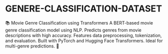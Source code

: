 # GENERE-CLASSIFICATION-DATASET
📚 Movie Genre Classification using Transformers A BERT-based movie genre classification model using NLP. Predicts genres from movie descriptions with high accuracy. Features data preprocessing, tokenization, and evaluation. Built with PyTorch and Hugging Face Transformers. Ideal for multi-genre predictions. 🚀  
